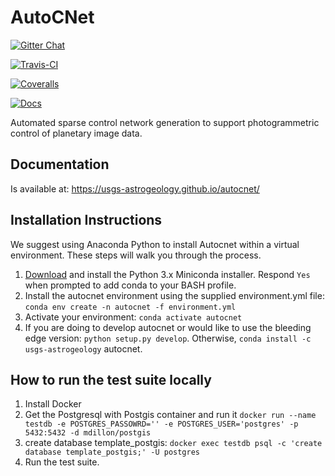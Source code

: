 # AutoCNet

[![Gitter Chat](https://badges.gitter.im/USGS-Astrogeology/autocnet.svg)](https://gitter.im/USGS-Astrogeology/autocnet?utm_source=badge&utm_medium=badge&utm_campaign=pr-badge&utm_content=badge)

[![Travis-CI](https://travis-ci.org/USGS-Astrogeology/autocnet.svg?branch=dev)](https://travis-ci.org/USGS-Astrogeology/autocnet)

[![Coveralls](https://coveralls.io/repos/USGS-Astrogeology/autocnet/badge.svg?branch=dev&service=github)](https://coveralls.io/github/USGS-Astrogeology/autocnet?branch=dev)

[![Docs](https://img.shields.io/badge/Docs-latest-green.svg)](https://usgs-astrogeology.github.io/autocnet/)

Automated sparse control network generation to support photogrammetric control of planetary image data.

## Documentation
Is available at: https://usgs-astrogeology.github.io/autocnet/

## Installation Instructions
We suggest using Anaconda Python to install Autocnet within a virtual environment.  These steps will walk you through the process.

1. [Download](https://www.continuum.io/downloads) and install the Python 3.x Miniconda installer.  Respond ``Yes`` when prompted to add conda to your BASH profile.  
2. Install the autocnet environment using the supplied environment.yml file: `conda env create -n autocnet -f environment.yml` 
3. Activate your environment: `conda activate autocnet`
4. If you are doing to develop autocnet or would like to use the bleeding edge version: `python setup.py develop`. Otherwise, `conda install -c usgs-astrogeology` autocnet.

## How to run the test suite locally

1. Install Docker
2. Get the Postgresql with Postgis container and run it `docker run --name testdb -e POSTGRES_PASSOWRD='' -e POSTGRES_USER='postgres' -p 5432:5432 -d mdillon/postgis`
3. create database template_postgis: `docker exec testdb psql -c 'create database template_postgis;' -U postgres`
4. Run the test suite.
